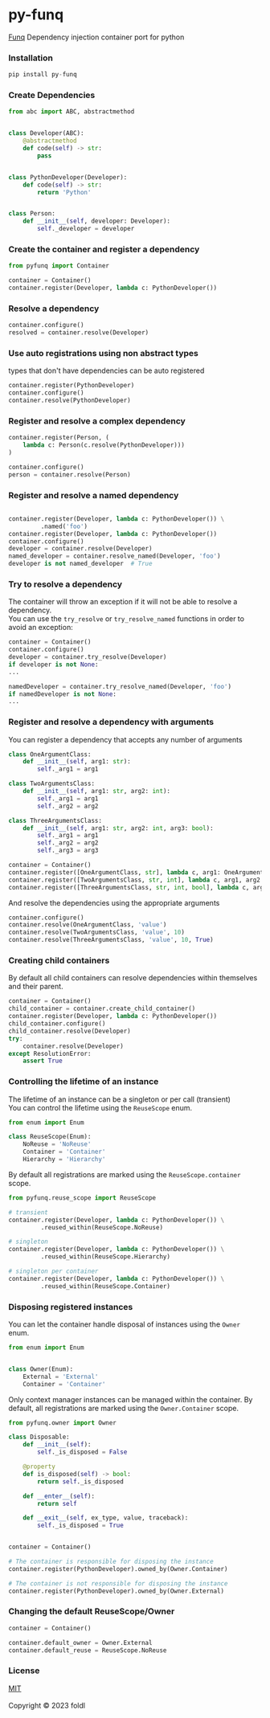 # py-funq
<a href="https://github.com/jlyonsmith/Funq/" target="_blank">Funq</a> Dependency injection container port for python

### Installation

```python
pip install py-funq

```
### Create Dependencies
```python
from abc import ABC, abstractmethod


class Developer(ABC):
    @abstractmethod
    def code(self) -> str:
        pass


class PythonDeveloper(Developer):
    def code(self) -> str:
        return 'Python'


class Person:
    def __init__(self, developer: Developer):
        self._developer = developer


```
### Create the container and register a dependency
```python
from pyfunq import Container

container = Container()
container.register(Developer, lambda c: PythonDeveloper())
```

### Resolve a dependency
```python
container.configure()
resolved = container.resolve(Developer)
```

### Use auto registrations using non abstract types

types that don't have dependencies can be auto registered
```python
container.register(PythonDeveloper)
container.configure()
container.resolve(PythonDeveloper)
```

### Register and resolve a complex dependency
```python
container.register(Person, (
    lambda c: Person(c.resolve(PythonDeveloper)))
)

container.configure()
person = container.resolve(Person)
```

### Register and resolve a named dependency
```python

container.register(Developer, lambda c: PythonDeveloper()) \
         .named('foo')
container.register(Developer, lambda c: PythonDeveloper())
container.configure()
developer = container.resolve(Developer)
named_developer = container.resolve_named(Developer, 'foo')
developer is not named_developer  # True
```

### Try to resolve a dependency
The container will throw an exception if it will not be able to resolve a dependency.<br/>
You can use the ```try_resolve``` or ```try_resolve_named``` functions in order to avoid an exception:
```python
container = Container()
container.configure()
developer = container.try_resolve(Developer)
if developer is not None:
...

namedDeveloper = container.try_resolve_named(Developer, 'foo')
if namedDeveloper is not None:
...

```
### Register and resolve a dependency with arguments
You can register a dependency that accepts any number of arguments
```python
class OneArgumentClass:
    def __init__(self, arg1: str):
        self._arg1 = arg1

class TwoArgumentsClass:
    def __init__(self, arg1: str, arg2: int):
        self._arg1 = arg1
        self._arg2 = arg2

class ThreeArgumentsClass:
    def __init__(self, arg1: str, arg2: int, arg3: bool):
        self._arg1 = arg1
        self._arg2 = arg2
        self._arg3 = arg3

container = Container()
container.register([OneArgumentClass, str], lambda c, arg1: OneArgumentClass(arg1))
container.register([TwoArgumentsClass, str, int], lambda c, arg1, arg2: TwoArgumentsClass(arg1, arg2))
container.register([ThreeArgumentsClass, str, int, bool], lambda c, arg1, arg2, arg3: ThreeArgumentsClass(arg1, arg2, arg3))
```

And resolve the dependencies using the appropriate arguments
```python
container.configure()
container.resolve(OneArgumentClass, 'value')
container.resolve(TwoArgumentsClass, 'value', 10)
container.resolve(ThreeArgumentsClass, 'value', 10, True)
```

### Creating child containers
By default all child containers can resolve dependencies within themselves and their parent.

```python
container = Container()
child_container = container.create_child_container()
container.register(Developer, lambda c: PythonDeveloper())
child_container.configure()
child_container.resolve(Developer)
try:
    container.resolve(Developer)
except ResolutionError:
    assert True
```

### Controlling the lifetime of an instance
The lifetime of an instance can be a singleton or per call (transient) <br/>
You can control the lifetime using the ```ReuseScope``` enum.<br/> 

```python
from enum import Enum

class ReuseScope(Enum):
    NoReuse = 'NoReuse'
    Container = 'Container'
    Hierarchy = 'Hierarchy'

```
By default all registrations are marked using  the ```ReuseScope.container``` scope.

```python
from pyfunq.reuse_scope import ReuseScope

# transient
container.register(Developer, lambda c: PythonDeveloper()) \
         .reused_within(ReuseScope.NoReuse) 

# singleton 
container.register(Developer, lambda c: PythonDeveloper()) \
         .reused_within(ReuseScope.Hierarchy) 

# singleton per container
container.register(Developer, lambda c: PythonDeveloper()) \
         .reused_within(ReuseScope.Container) 
```

### Disposing registered instances
You can let the container handle disposal of instances using the ```Owner``` enum.<br/>

```python
from enum import Enum


class Owner(Enum):
    External = 'External'
    Container = 'Container'

```
Only context manager instances can be managed within the container.
By default, all registrations are marked using  the ```Owner.Container``` scope.

```python
from pyfunq.owner import Owner

class Disposable:
    def __init__(self):
        self._is_disposed = False

    @property
    def is_disposed(self) -> bool:
        return self._is_disposed

    def __enter__(self):
        return self

    def __exit__(self, ex_type, value, traceback):
        self._is_disposed = True


container = Container()

# The container is responsible for disposing the instance
container.register(PythonDeveloper).owned_by(Owner.Container)

# The container is not responsible for disposing the instance 
container.register(PythonDeveloper).owned_by(Owner.External)
```

### Changing the default ReuseScope/Owner

```python
container = Container()

container.default_owner = Owner.External
container.default_reuse = ReuseScope.NoReuse
```

### License

[MIT](https://github.com/sagifogel/py-funq/blob/master/LICENSE)
<br/>
<br/>
Copyright © 2023 foldl
